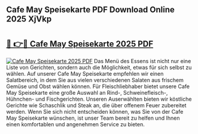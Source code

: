## Cafe May Speisekarte PDF Download Online 2025 XjVkp

# <h2><a href="http://gc5faa.nevu.top/?p=Cafe+May+Speisekarte">🔗 👉🔴 Cafe May Speisekarte 2025 PDF</a></h2>

[![Cafe May Speisekarte 2025 PDF](https://i.imgur.com/dBaPXMq.png)](http://gc5faa.nevu.top/?p=Cafe+May+Speisekarte)
Das Menü des Essens ist nicht nur eine Liste von Gerichten, sondern auch die Möglichkeit, etwas für sich selbst zu wählen. Auf unserer Cafe May Speisekarte empfehlen wir einen Salatbereich, in dem Sie aus vielen verschiedenen Salaten aus frischem Gemüse und Obst wählen können. Für Fleischliebhaber bietet unsere Cafe May Speisekarte eine große Auswahl an Rind-, Schweinefleisch-, Hühnchen- und Fischgerichten. Unseren Auserwählten bieten wir köstliche Gerichte wie Schaschlik und Steak an, die über offenem Feuer zubereitet werden. Wenn Sie sich nicht entscheiden können, was Sie von der Cafe May Speisekarte wünschen, ist unser Team bereit zu helfen und Ihnen einen komfortablen und angenehmen Service zu bieten.
